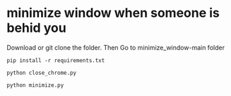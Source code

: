 # minimize window when someone is behid you
Download or git clone the folder. Then Go to minimize_window-main folder
```
pip install -r requirements.txt
```
```
python close_chrome.py
```
```
python minimize.py
```

